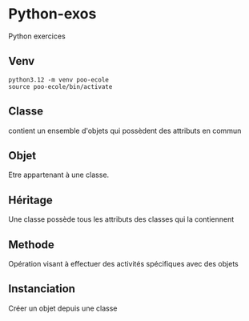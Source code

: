 # Python-exos
Python exercices

## Venv
```
python3.12 -m venv poo-ecole
source poo-ecole/bin/activate
```


## Classe
contient un ensemble d'objets qui possèdent des attributs en commun

## Objet 
Etre appartenant à une classe.

## Héritage
Une classe possède tous les attributs des classes qui la contiennent

## Methode 
Opération visant à effectuer des activités spécifiques avec des objets

## Instanciation 
Créer un objet depuis une classe



